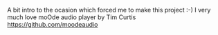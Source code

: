 
A bit intro to the ocasion which forced me to make this project :-) I very much love moOde audio player by Tim Curtis https://github.com/moodeaudio 
